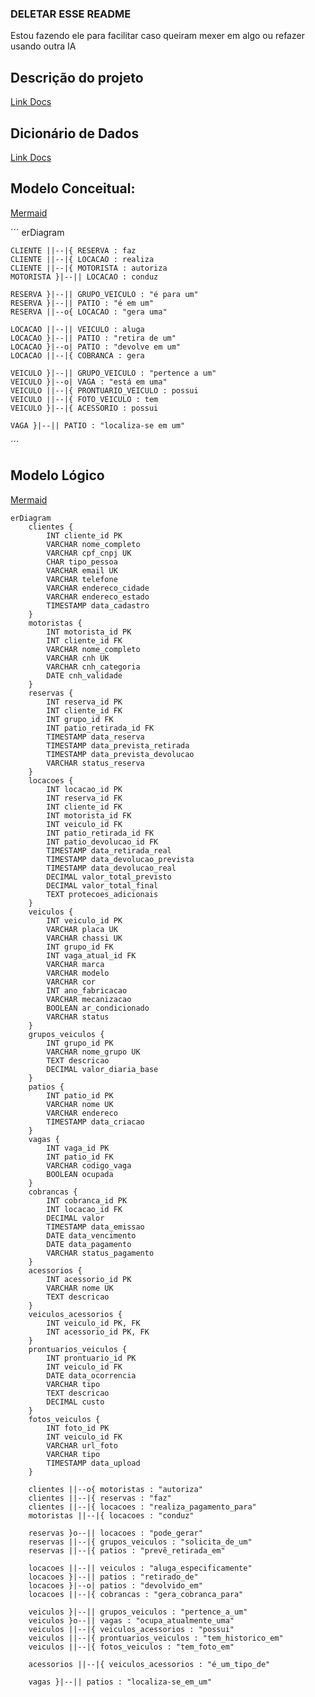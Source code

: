 ### DELETAR ESSE README

Estou fazendo ele para facilitar caso queiram mexer em algo ou refazer usando outra IA

## Descrição do projeto

[Link Docs](https://docs.google.com/document/d/1CJpnWyNE_4B8kO2N9JbzJtQpviRrUeAEqrEtUO0f1Ls/edit?usp=sharing)

## Dicionário de Dados

[Link Docs](https://docs.google.com/document/d/1K5Jhc2EFSNiQyqlwt_XlVp-VQizl6GsnHKK9_ORXV0o/edit?usp=sharing)

## Modelo Conceitual:

[Mermaid](https://www.mermaidchart.com/play?utm_source=mermaid_live_editor&utm_medium=toggle#pako:eNp1kkGOgyAUhq9C2PcC3TGUaUw6xaB2ZTIh-saYqBjULqo9zCznHL3YQK0tnTJs-fjfxw8jzlQOeI1Bb0pZaFmnDTKL7gK2jxmaptVqGpFgERMHgtboS568xI5TQgk3hAZZlSfppT54zEUQxTZJDr3Sd_Cxc7bo5ARmqskHM3UGF5UbthVJyD8PLKDJzsIpvvygVmqJhjrF3iMhiYM7CrUHtLbKvVOKC7hGSovO8LI7zakPBVkNhXxmXiZr6EsTmIMz3YWVC-dwVNURnl2fxo-I8jdB9tQWa1UXycXq37Za0D00GSC3MPeUMTmQLbnC0PWX71lD_mVvHqHg-zghInDHtKrrhtLLv5t3d8geao_4iAhlUWQ-iJt2A63cS7-Vyq6_cNXda0P4_AsNVt_v)

´´´
erDiagram

    CLIENTE ||--|{ RESERVA : faz
    CLIENTE ||--|{ LOCACAO : realiza
    CLIENTE ||--|{ MOTORISTA : autoriza
    MOTORISTA }|--|| LOCACAO : conduz

    RESERVA }|--|| GRUPO_VEICULO : "é para um"
    RESERVA }|--|| PATIO : "é em um"
    RESERVA ||--o{ LOCACAO : "gera uma"

    LOCACAO ||--|| VEICULO : aluga
    LOCACAO }|--|| PATIO : "retira de um"
    LOCACAO }|--o| PATIO : "devolve em um"
    LOCACAO ||--|{ COBRANCA : gera

    VEICULO }|--|| GRUPO_VEICULO : "pertence a um"
    VEICULO }|--o| VAGA : "está em uma"
    VEICULO ||--|{ PRONTUARIO_VEICULO : possui
    VEICULO ||--|{ FOTO_VEICULO : tem
    VEICULO }|--|{ ACESSORIO : possui

    VAGA }|--|| PATIO : "localiza-se em um"

´´´

## Modelo Lógico

[Mermaid](https://www.mermaidchart.com/play?utm_source=mermaid_live_editor&utm_medium=toggle#pako:eNqdV81yEzEMfpWdnMkL9BZoGDrQwkBhOGTGo3qV1LBr7djeHJr0geA1eDFk7693vW2hlzaRZH3-JH1yTytJOa4uVuv1eqcl6b06XOx0lrl7LPEiy8H83OlgRHOp4GCg9OYsk4VC7dBmp-az_7m6ue2-FyrPPr0fTN82n9-823zONJUoJJVVgY7mZlnthdTVj-zrKDZYnKpIVGgtwTwMS1BFFNNZHBa4J42JGJ2jQUlCqhzypxzQOshHYG-vrrdfbjfXn5geB0JCDtaZ1uGx-VWSI6M4cEZQb5lSNGHv7X-wp--TJPD3jNLhgROP2Lvc3G6D7QjFiIP2BgYtmuMcf_v9P6D3poOpuX4JQwVOkTDolGEepx4Tqtvci_bK4DFQ2533vGeORypqCQk62exqGydtySlIgqR594fvgVLkjHh7-3Leom6ZGo-oZF38B62DR3_9Z5lvTzIIxaLXcFrH7wtc4xMvt2-urjcfMu5JMsKRg6I7jJ722isdQdt-50sacugLJSBXUpEGZaNCthTOCjmiNiVjVcFlTs_aPVirItOT_X-EAwjuM77AwtCXYGRC80oW7iIlAmTiDKBJ7OHOqNCaiYNQglYPsfH1x48ftpubDAzrjW65yxeHJOI03NWKJWp7Khb3Q_CIKAzFzNFKf4vFPsgVsMCJO7CxlIVWn-FoBuAJHMn6dltheR0whB5j12Vc5HmL-conhKLHlWoGXtfqQMLHzotFsq560WtTS7ozoOU8fWdIQRjJ2BhExPYiAVgqa6Mi-T0TTEfUUpWsdUlrxZeaGCdSPPForwjSPwtMosS95cVlTjXaRCrEcr5INV7NZn0CZ3Do-tSQZiXwJy9Oz-CTKtzCRhg4JpYH46uQUBT_xHr5yMnaTuqw5121DNxb_wFyB6o2rOyU6okJ3LgJ66ogyONJ6F6s5_N6TafxE-0i262g9h8fYLdKuJ9Pw3vIO-_hYcmvfxp4P7_b-Myhcfkv06cYIUgFe-Gt-zx9_kdi13PsWvEyEAc0YGbu7clTUfZRlgoW9rCMRV0uRbbqGdLwIv7ze3gMYB_UowlB5yzKA0XNUoe2Qqn23E2eCZxFPjaRo3RtHv9KSXpT5B1eFEfF7kuwTiM19BGeMNHr4LgyPfwWVIq9Co3jSUIBI_KGwKZKjfJ79yDOzaYP9-egeboWZkpqmjJbW6ulqKR8-DCHpbj3Dyge5TE70wMmA9yFhskdokaYnoH75xdfUoT_3IYKNozMi-1L5WdlbZGTtZSuHv8CZ0yIxg)

```
erDiagram
    clientes {
        INT cliente_id PK
        VARCHAR nome_completo
        VARCHAR cpf_cnpj UK
        CHAR tipo_pessoa
        VARCHAR email UK
        VARCHAR telefone
        VARCHAR endereco_cidade
        VARCHAR endereco_estado
        TIMESTAMP data_cadastro
    }
    motoristas {
        INT motorista_id PK
        INT cliente_id FK
        VARCHAR nome_completo
        VARCHAR cnh UK
        VARCHAR cnh_categoria
        DATE cnh_validade
    }
    reservas {
        INT reserva_id PK
        INT cliente_id FK
        INT grupo_id FK
        INT patio_retirada_id FK
        TIMESTAMP data_reserva
        TIMESTAMP data_prevista_retirada
        TIMESTAMP data_prevista_devolucao
        VARCHAR status_reserva
    }
    locacoes {
        INT locacao_id PK
        INT reserva_id FK
        INT cliente_id FK
        INT motorista_id FK
        INT veiculo_id FK
        INT patio_retirada_id FK
        INT patio_devolucao_id FK
        TIMESTAMP data_retirada_real
        TIMESTAMP data_devolucao_prevista
        TIMESTAMP data_devolucao_real
        DECIMAL valor_total_previsto
        DECIMAL valor_total_final
        TEXT protecoes_adicionais
    }
    veiculos {
        INT veiculo_id PK
        VARCHAR placa UK
        VARCHAR chassi UK
        INT grupo_id FK
        INT vaga_atual_id FK
        VARCHAR marca
        VARCHAR modelo
        VARCHAR cor
        INT ano_fabricacao
        VARCHAR mecanizacao
        BOOLEAN ar_condicionado
        VARCHAR status
    }
    grupos_veiculos {
        INT grupo_id PK
        VARCHAR nome_grupo UK
        TEXT descricao
        DECIMAL valor_diaria_base
    }
    patios {
        INT patio_id PK
        VARCHAR nome UK
        VARCHAR endereco
        TIMESTAMP data_criacao
    }
    vagas {
        INT vaga_id PK
        INT patio_id FK
        VARCHAR codigo_vaga
        BOOLEAN ocupada
    }
    cobrancas {
        INT cobranca_id PK
        INT locacao_id FK
        DECIMAL valor
        TIMESTAMP data_emissao
        DATE data_vencimento
        DATE data_pagamento
        VARCHAR status_pagamento
    }
    acessorios {
        INT acessorio_id PK
        VARCHAR nome UK
        TEXT descricao
    }
    veiculos_acessorios {
        INT veiculo_id PK, FK
        INT acessorio_id PK, FK
    }
    prontuarios_veiculos {
        INT prontuario_id PK
        INT veiculo_id FK
        DATE data_ocorrencia
        VARCHAR tipo
        TEXT descricao
        DECIMAL custo
    }
    fotos_veiculos {
        INT foto_id PK
        INT veiculo_id FK
        VARCHAR url_foto
        VARCHAR tipo
        TIMESTAMP data_upload
    }

    clientes ||--o{ motoristas : "autoriza"
    clientes ||--|{ reservas : "faz"
    clientes ||--|{ locacoes : "realiza_pagamento_para"
    motoristas ||--|{ locacoes : "conduz"

    reservas }o--|| locacoes : "pode_gerar"
    reservas ||--|{ grupos_veiculos : "solicita_de_um"
    reservas ||--|{ patios : "prevê_retirada_em"

    locacoes ||--|| veiculos : "aluga_especificamente"
    locacoes }|--|| patios : "retirado_de"
    locacoes }|--o| patios : "devolvido_em"
    locacoes ||--|{ cobrancas : "gera_cobranca_para"

    veiculos }|--|| grupos_veiculos : "pertence_a_um"
    veiculos }o--|| vagas : "ocupa_atualmente_uma"
    veiculos ||--|{ veiculos_acessorios : "possui"
    veiculos ||--|{ prontuarios_veiculos : "tem_historico_em"
    veiculos ||--|{ fotos_veiculos : "tem_foto_em"

    acessorios ||--|{ veiculos_acessorios : "é_um_tipo_de"

    vagas }|--|| patios : "localiza-se_em_um"
```
